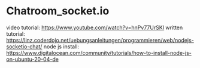 # Chatroom_socket.io
video tutorial: https://www.youtube.com/watch?v=hnPv77UrSKI 
written tutorial: https://linz.coderdojo.net/uebungsanleitungen/programmieren/web/nodejs-socketio-chat/
node js install: https://www.digitalocean.com/community/tutorials/how-to-install-node-js-on-ubuntu-20-04-de 
